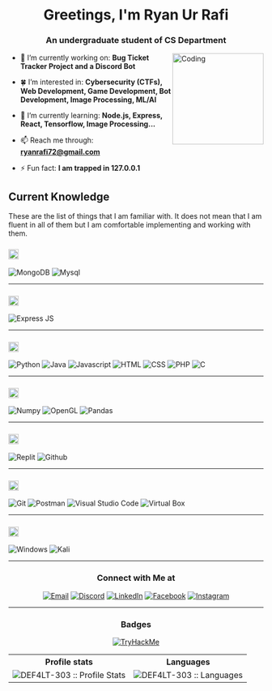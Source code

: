<!-- <img align="center" alt="Coding" width="850" height='300' src="https://user-images.githubusercontent.com/28063426/186977443-843ee608-5931-43b1-a95c-e9d63e677b2b.gif"> -->


<h1 align="center">Greetings, I'm Ryan Ur Rafi</h1>
<h3 align="center">An undergraduate student of CS Department</h3>

<img align="right" alt="Coding" width="180" height='180' src="https://images-wixmp-ed30a86b8c4ca887773594c2.wixmp.com/f/a2f7c9d8-a913-4273-847f-705be41395df/d834vms-b15483a1-7c90-4347-9c0b-23371e44c1d4.gif?token=eyJ0eXAiOiJKV1QiLCJhbGciOiJIUzI1NiJ9.eyJzdWIiOiJ1cm46YXBwOjdlMGQxODg5ODIyNjQzNzNhNWYwZDQxNWVhMGQyNmUwIiwiaXNzIjoidXJuOmFwcDo3ZTBkMTg4OTgyMjY0MzczYTVmMGQ0MTVlYTBkMjZlMCIsIm9iaiI6W1t7InBhdGgiOiJcL2ZcL2EyZjdjOWQ4LWE5MTMtNDI3My04NDdmLTcwNWJlNDEzOTVkZlwvZDgzNHZtcy1iMTU0ODNhMS03YzkwLTQzNDctOWMwYi0yMzM3MWU0NGMxZDQuZ2lmIn1dXSwiYXVkIjpbInVybjpzZXJ2aWNlOmZpbGUuZG93bmxvYWQiXX0.0i1D6tymqaEBTS1zcIi0i7cEZB907k0JGpRRYBRAoDY">

<!-- <p align="left"> <img src="https://komarev.com/ghpvc/?username=def4lt-303&label=Profile%20views&color=0e75b6&style=flat" alt="def4lt-303" /> </p> -->

- 🔭 I’m currently working on: **Bug Ticket Tracker Project and a Discord Bot**

- 🍀 I’m interested in: **Cybersecurity (CTFs), Web Development, Game Development, Bot Development, Image Processing, ML/AI**

- 🌱 I’m currently learning: **Node.js, Express, React, Tensorflow, Image Processing...**

- 📫 Reach me through: **ryanrafi72@gmail.com**

- ⚡ Fun fact: **I am trapped in 127.0.0.1**

<h2 align="left">Current Knowledge</h2>

These are the list of things that I am familiar with. It does not mean that I am fluent in all of them but I am comfortable implementing and working with them.

<!--START_SECTION:learn-->
<h3><img height="20px" src="https://img.shields.io/badge/Database-979a9b"/></h3>
<span><img src="https://img.shields.io/badge/MongoDB-4EA94B?style=for-the-badge&logo=mongodb&logoColor=white" alt="MongoDB"/></span>
<span><img src="https://img.shields.io/badge/MySQL-005C84?style=for-the-badge&logo=mysql&logoColor=white" alt="Mysql"/></span>

<hr>
<h3><img height="20px" src="https://img.shields.io/badge/Framework-695b55"/></h3>

<span><img src="https://img.shields.io/badge/Express.js-239120?style=for-the-badge&logo=express&logoColor=white" alt="Express JS"/></span>

<hr>
<h3><img height="20px" src="https://img.shields.io/badge/Language-467870"/></h3>

<span><img src="https://img.shields.io/badge/Python-FFD43B?style=for-the-badge&logo=python&logoColor=blue" alt="Python"/></span>
<span><img src="https://img.shields.io/badge/Java-ED8B00?style=for-the-badge&logo=java&logoColor=white" alt="Java"/></span>
<span><img src="https://img.shields.io/badge/JavaScript-323330?style=for-the-badge&logo=javascript&logoColor=F7DF1E" alt="Javascript"/></span>
<span><img src="https://img.shields.io/badge/HTML5-E34F26?style=for-the-badge&logo=html5&logoColor=white" alt="HTML"/></span>
<span><img src="https://img.shields.io/badge/CSS3-1572B6?style=for-the-badge&logo=css3&logoColor=white" alt="CSS"/></span>
<span><img src="https://img.shields.io/badge/PHP-777BB4?style=for-the-badge&logo=php&logoColor=white" alt="PHP"/></span>
<span><img src="https://img.shields.io/badge/C-00599C?style=for-the-badge&logo=c&logoColor=white" alt="C"/></span>

<hr>
<h3><img height="20px" src="https://img.shields.io/badge/Library-505558"/></h3>

<span><img src="https://img.shields.io/badge/Numpy-777BB4?style=for-the-badge&logo=numpy&logoColor=white" alt="Numpy"/></span>
<span><img src="https://img.shields.io/badge/OpenGL-FFFFFF?style=for-the-badge&logo=opengl" alt="OpenGL"/></span>
<span><img src="https://img.shields.io/badge/Pandas-2C2D72?style=for-the-badge&logo=pandas&logoColor=white" alt="Pandas"/></span>

<hr>
<h3><img height="20px" src="https://img.shields.io/badge/Platform-487088"/></h3>

<span><img src="https://img.shields.io/badge/replit-667881?style=for-the-badge&logo=replit&logoColor=white" alt="Replit"/></span>
<span><img src="https://img.shields.io/badge/GitHub-100000?style=for-the-badge&logo=github&logoColor=white" alt="Github"/></span>

<hr>
<h3><img height="20px" src="https://img.shields.io/badge/Tool-6c598f"/></h3>

<span><img src="https://img.shields.io/badge/GIT-E44C30?style=for-the-badge&logo=git&logoColor=white" alt="Git"/></span>
<span><img src="https://img.shields.io/badge/Postman-FF6C37?style=for-the-badge&logo=Postman&logoColor=white" alt="Postman"/></span>
<span><img src="https://img.shields.io/badge/VSCode-0078D4?style=for-the-badge&logo=visual%20studio%20code&logoColor=white" alt="Visual Studio Code"/></span>
<span><img src="https://img.shields.io/badge/VirtualBox-21416b?style=for-the-badge&logo=VirtualBox&logoColor=white" alt="Virtual Box"/></span>
<hr>

<h3><img height="20px" src="https://img.shields.io/badge/OS-4DAF1C"/></h3>

<span><img src="https://img.shields.io/badge/Windows-0078D6?style=for-the-badge&logo=windows&logoColor=white" alt="Windows"/></span>
<span><img src="https://img.shields.io/badge/Kali_Linux-111111?style=for-the-badge&logo=kali-linux&logoColor=blue" alt="Kali"/></span>
<hr>
<!--END_SECTION:learn-->

<h3 align="center"> Connect with Me at </h3>

<p align="center">
<a href="mailto:ryanrafi72@gmail.com"><img alt="Email" src="https://img.shields.io/badge/Gmail-ryanrafi72@gmail.com-red?style=flat&logo=gmail"></a>
<a href="https://discord.com/channels/@me"><img alt="Discord" src="https://img.shields.io/badge/Discord-Tato | タト%235081-7289da?style=flat&logo=discord"></a>
<a href="https://www.linkedin.com/in/ryan-rafi-061301158"><img alt="LinkedIn" src="https://img.shields.io/badge/LinkedIn-Ryan Rafi-blue?style=flat&logo=linkedin"></a>
<a href="https://www.facebook.com/OV3RCL0CK/"><img alt="Facebook" src="https://img.shields.io/badge/Facebook-Ryan Rafi-blue?style=flat&logo=facebook"></a>
<a href="https://instagram.com/tat._.0"><img alt="Instagram" src="https://img.shields.io/badge/Instagram-Ryan タト-f2003c?style=flat&logo=instagram"></a>
</p>
<hr>

<!-- Badges -->
<h3 align="center"> Badges </h3>
<div align="center">
  <a href="https://tryhackme.com/p/DEF4LT">
    <img src="https://tryhackme-badges.s3.amazonaws.com/DEF4LT.png?5" alt="TryHackMe">
  </a>
</div>


<p align="center">
   <table>
      <tr>
       <th>Profile stats  </th>
       <th>Languages</th>
     </tr>
      <tr>
       <td><img alt="DEF4LT-303 :: Profile Stats" src="https://github-readme-stats.vercel.app/api?username=def4lt-303&show_icons=true&theme=dark"> </td>
       <td><img alt="DEF4LT-303 :: Languages" src="https://github-readme-stats.vercel.app/api/top-langs/?username=def4lt-303&layout=compact"> </td>
     </tr>
   </table>
</p>
